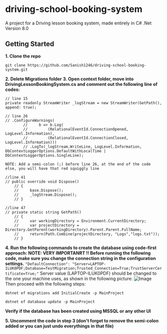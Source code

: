 # driving-school-booking-system
 A project for a Driving lesson booking system, made entirely in C# .Net Version 8.0

## Getting Started

**1. Clone the repo**
```
git clone https://github.com/Sanish1246/driving-school-booking-system.git
```

**2. Delete Migrations folder**
**3. Open context folder, move into DrivingLessonBookingSystem.cs and comment out the following line of codes:**

```
// line 15
private readonly StreamWriter _logStream = new StreamWriter(GetPath(), append: true);

// line 26
// .ConfigureWarnings(
        //     b => b.Log(
        //         (RelationalEventId.ConnectionOpened, LogLevel.Information),
        //         (RelationalEventId.ConnectionClosed, LogLevel.Information)))
        // .LogTo(_logStream.WriteLine, LogLevel.Information, DbContextLoggerOptions.DefaultWithLocalTime | DbContextLoggerOptions.SingleLine);

NOTE: Add a semi-colon (;) before line 26, at the end of the code else, you will have that red squiggly line

//line 41
// public override void Dispose()
    // {
    //     base.Dispose();
    //     _logStream.Dispose();
    // }

//line 47
// private static string GetPath()
    // {
    //     var workingDirectory = Environment.CurrentDirectory;
    //     var projectDirectory = Directory.GetParent(workingDirectory).Parent.Parent.FullName;
    //     return(Path.Combine(projectDirectory, "Logs","logs.txt"));
    // }
```

**4. Run the following commands to create the database using code-first approach:**
**NOTE: VERY IMPORTANRT !! Before running the following code, make sure you change the connection string in the configuration settings.**
`"DefaultConnection": "Server=LAPTOP-ILUK0PDF;Database=TestMigration;Trusted_Connection=True;TrustServerCertificate=True;"`
 Server value (LAPTOP-ILUK0PDF) should be changed to the one your machine uses, as shown in the following picture:
![Image](https://github.com/user-attachments/assets/6ebb7dae-f7f1-43df-a5b3-71aa4802ebb8)
Then proceed with the following steps:

```
dotnet ef migrations add InitialCreate -p MainProject

dotnet ef database update -p MainProject

```
**Verify if the database has been created using MSSQL or any other UI**

**5. Uncomment the code in step 3 (don't forget to remove the semi-colon added or you can just undo everythings in that file)**





